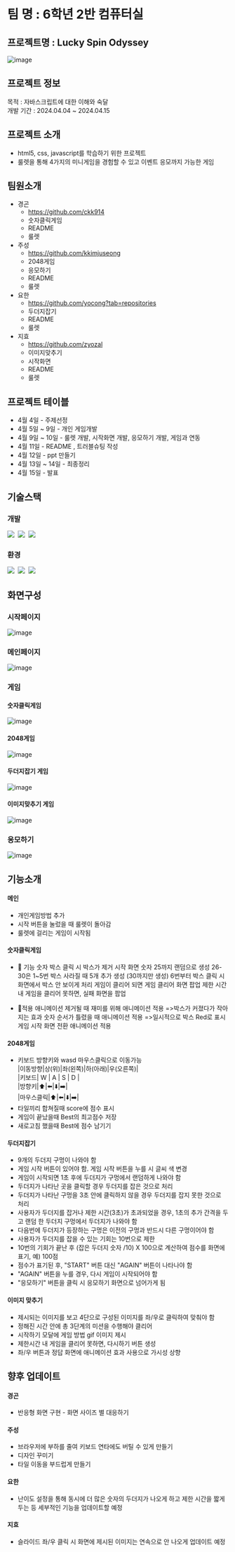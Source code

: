# 팀 명 : 6학년 2반 컴퓨터실
## 프로젝트명 : Lucky Spin Odyssey
<div>

  ![image](https://github.com/roulette-minigame/roulette-minigame-project/assets/86585468/d1240e1c-157d-4274-b24c-5441f12a0e7f)

</div>

## 프로젝트 정보
목적 : 자바스크립트에 대한 이해와 숙달<br>
개발 기간 : 2024.04.04 ~ 2024.04.15

## 프로젝트 소개
- html5, css, javascript를 학습하기 위한 프로젝트
- 룰렛을 통해 4가지의 미니게임을 경험할 수 있고 이벤트 응모까지 가능한 게임

## 팀원소개
- 경곤
  - https://github.com/ckk914
  - 숫자클릭게임
  - README
  - 룰렛
- 주성
  - https://github.com/kkimjuseong
  - 2048게임
  - 응모하기
  - README
  - 룰렛
- 요한
  - https://github.com/yocong?tab=repositories
  - 두더지잡기
  - README
  - 룰렛
- 지효
  - https://github.com/zyozal
  - 이미지맞추기
  - 시작화면
  - README
  - 룰렛

## 프로젝트 테이블
- 4월 4일 - 주제선정
- 4월 5일 ~ 9일 - 개인 게임개발
- 4월 9일 ~ 10일 - 룰렛 개발, 시작화면 개발, 응모하기 개발, 게임과 연동
- 4월 11일 - README , 트러블슈팅 작성
- 4월 12일 - ppt 만들기
- 4월 13일 ~ 14일 - 최종정리
- 4월 15일 - 발표

## 기술스택
### 개발
<div>
  <img src="https://img.shields.io/badge/html5-E34F26.svg?style=for-the-badge&logo=html5&logoColor=white" />&nbsp
  <img src="https://img.shields.io/badge/css3-1572B6.svg?style=for-the-badge&logo=css3&logoColor=white" />&nbsp
  <img src="https://img.shields.io/badge/Javascript-F7DF1E.svg?style=for-the-badge&logo=javascript&logoColor=20232a" />&nbsp

</div>

### 환경
<div>
  <img src="https://img.shields.io/badge/git-007396.svg?style=for-the-badge&logo=git&logoColor=white" />&nbsp
  <img src="https://img.shields.io/badge/github-181717.svg?style=for-the-badge&logo=github&logoColor=white" />&nbsp
  <img src="https://img.shields.io/badge/VSCode-2C2C32.svg?style=for-the-badge&logo=visual-studio-code&logoColor=22ABF3" />&nbsp
</div>

## 화면구성
### 시작페이지
![image](https://github.com/roulette-minigame/roulette-minigame-project/assets/86585468/a05dfe61-494b-49af-b621-65ca1108c9d3)

### 메인페이지
![image](https://github.com/roulette-minigame/roulette-minigame-project/assets/86585468/e366d157-e6dc-4f2f-a1eb-ae63573bcc66)

### 게임
#### 숫자클릭게임
![image](https://github.com/roulette-minigame/roulette-minigame-project/assets/86585468/835ac3b4-d5f9-4a3c-a7e1-426ac63d17fc)

#### 2048게임
![image](https://github.com/roulette-minigame/roulette-minigame-project/assets/86585468/83b9cfb2-e3e9-4b8e-bcd8-959decef7b5b)

#### 두더지잡기 게임
![image](https://github.com/roulette-minigame/roulette-minigame-project/assets/86585468/c2a483b1-dab9-4826-a0c3-d3fc32a900e1)

#### 이미지맞추기 게임
![image](https://github.com/roulette-minigame/roulette-minigame-project/assets/86585468/bc6163fd-78de-4052-ad54-19990290f38a)

### 응모하기
![image](https://github.com/roulette-minigame/roulette-minigame-project/assets/86585468/9ea68fab-3456-40c3-848c-583c671cee5c)


## 기능소개
#### 메인
- 개인게임방법 추가
- 시작 버튼을 눌렀을 때 룰렛이 돌아감
- 룰렛에 걸리는 게임이 시작됨

#### 숫자클릭게임
- 🎯 기능
숫자 박스 클릭 시 박스가 제거
시작 화면 숫자 25까지 랜덤으로 생성
26-30은 1~5번 박스 사라질 때 5개 추가 생성 (30까지만 생성)
6번부터 박스 클릭 시 화면에서 박스 안 보이게 처리
게임이 클리어 되면 게임 클리어 화면 팝업
제한 시간 내 게임을 클리어 못하면, 실패 화면을 팝업

- 💫적용 애니메이션
제거될 때 재미를 위해 애니메이션 적용 =>박스가 커졌다가 작아지는 효과
숫자 순서가 틀렸을 때 애니메이션 적용 =>일시적으로 박스 Red로 표시
게임 시작 화면 전환 애니메이션 적용

#### 2048게임
- 키보드 방향키와 wasd 마우스클릭으로 이동가능<br>
|이동방향|상(위)|좌(왼쪽)|하(아래)|우(오른쪽)|<br>
|키보드| W | A | S | D |<br>
|방향키|⬆️|⬅️|⬇️|➡️|<br>
|마우스클릭|⬆️|⬅️|⬇️|➡️|<br>
- 타일끼리 합쳐질때 score에 점수 표시
- 게임이 끝났을때 Best의 최고점수 저장
- 새로고침 했을때 Best에 점수 남기기

#### 두더지잡기
- 9개의 두더지 구멍이 나와야 함
- 게임 시작 버튼이 있어야 함. 게임 시작 버튼을 누를 시 글씨 색 변경
- 게임이 시작되면 1초 후에 두더지가 구멍에서 랜덤하게 나와야 함
- 두더지가 나타난 곳을 클릭할 경우 두더지를 잡은 것으로 처리
- 두더지가 나타난 구멍을 3초 안에 클릭하지 않을 경우 두더지를 잡지 못한 것으로 처리
- 사용자가 두더지를 잡거나 제한 시간(3초)가 초과되었을 경우, 1초의 추가 간격을 두고 랜덤 한 두더지 구멍에서 두더지가 나와야 함
- 다음번에 두더지가 등장하는 구멍은 이전의 구멍과 반드시 다른 구멍이어야 함
- 사용자가 두더지를 잡을 수 있는 기회는 10번으로 제한
- 10번의 기회가 끝난 후 (잡은 두더지 숫자 /10) X 100으로 계산하여 점수를 화면에 표기, 예) 100점
- 점수가 표기된 후, "START" 버튼 대신 "AGAIN" 버튼이 나타나야 함
- "AGAIN" 버튼을 누를 경우, 다시 게임이 시작되어야 함
- "응모하기" 버튼을 클릭 시 응모하기 화면으로 넘어가게 됨
 
#### 이미지 맞추기
- 제시되는 이미지를 보고 4단으로 구성된 이미지를 좌/우로 클릭하여 맞춰야 함
- 정해진 시간 안에 총 3단계의 미션을 수행해야 클리어
- 시작하기 모달에 게임 방법 gif 이미지 제시
- 제한시간 내 게임을 클리어 못하면, 다시하기 버튼 생성
- 좌/우 버튼과 정답 화면에 애니메이션 효과 사용으로 가시성 상향
 
## 향후 업데이트
#### 경곤
- 반응형 화면 구현 - 화면 사이즈 별 대응하기

#### 주성
- 브라우저에 부하를 줄여 키보드 연타에도 버틸 수 있게 만들기
- 디자인 꾸미기
- 타일 이동을 부드럽게 만들기

#### 요한
- 난이도 설정을 통해 동시에 더 많은 숫자의 두더지가 나오게 하고 제한 시간을 짧게 두는 등 세부적인 기능을 업데이트할 예정

#### 지효 
- 슬라이드 좌/우 클릭 시 화면에 제시된 이미지는 연속으로 안 나오게 업데이트 예정
